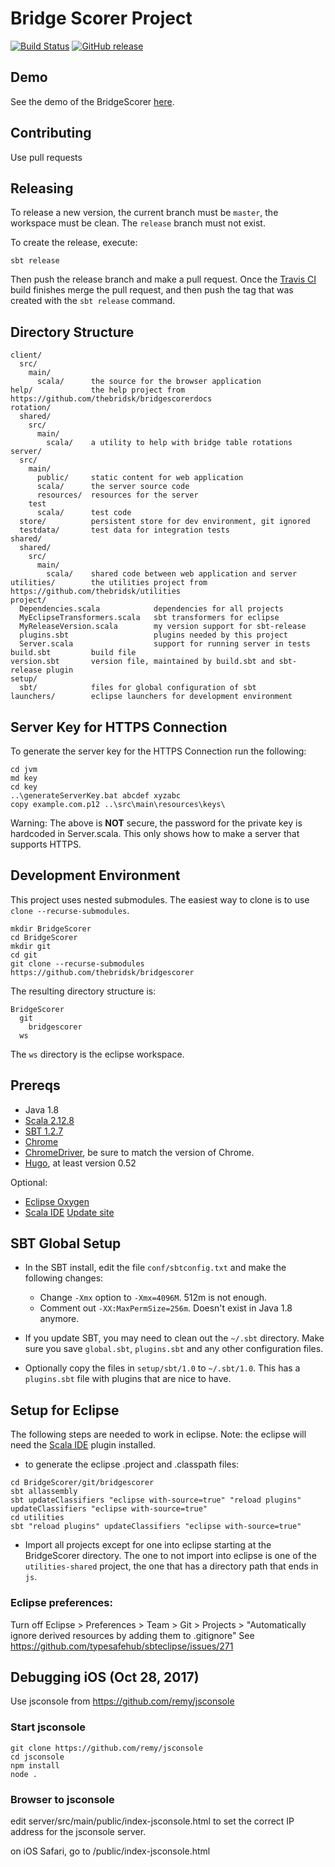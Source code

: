 # Bridge Scorer Project

[![Build Status](https://travis-ci.org/thebridsk/bridgescorer.svg?branch=master)](https://travis-ci.org/thebridsk/bridgescorer)
[![GitHub release](https://img.shields.io/github/release/thebridsk/bridgescorer.svg)](https://github.com/thebridsk/bridgescorer/releases/latest)

## Demo

See the demo of the BridgeScorer [here](https://thebridsk.github.io/bridgescorerdemo/public/demo.html).

## Contributing

Use pull requests

## Releasing

To release a new version, the current branch must be `master`, the workspace must be clean.  The `release` branch must not exist.

To create the release, execute:

	sbt release

Then push the release branch and make a pull request.  Once the [Travis CI](https://travis-ci.org/thebridsk/bridgescorer) build finishes merge the pull request, and then push the tag that was created with the `sbt release` command.

## Directory Structure

    client/
      src/
        main/
          scala/      the source for the browser application
    help/             the help project from https://github.com/thebridsk/bridgescorerdocs
    rotation/
      shared/
        src/
          main/
            scala/    a utility to help with bridge table rotations
    server/
      src/
        main/
          public/     static content for web application
          scala/      the server source code
          resources/  resources for the server
        test
          scala/      test code
      store/          persistent store for dev environment, git ignored
      testdata/       test data for integration tests
    shared/
      shared/
        src/
          main/
            scala/    shared code between web application and server
    utilities/        the utilities project from https://github.com/thebridsk/utilities
    project/
      Dependencies.scala            dependencies for all projects
      MyEclipseTransformers.scala   sbt transformers for eclipse
      MyReleaseVersion.scala        my version support for sbt-release
      plugins.sbt                   plugins needed by this project
      Server.scala                  support for running server in tests
    build.sbt         build file
    version.sbt       version file, maintained by build.sbt and sbt-release plugin
    setup/
      sbt/            files for global configuration of sbt
    launchers/        eclipse launchers for development environment

## Server Key for HTTPS Connection

To generate the server key for the HTTPS Connection run the following:

	cd jvm
	md key
	cd key
	..\generateServerKey.bat abcdef xyzabc
	copy example.com.p12 ..\src\main\resources\keys\

Warning: The above is **NOT** secure, the password for the private key is hardcoded in Server.scala.
This only shows how to make a server that supports HTTPS.

## Development Environment

This project uses nested submodules.  The easiest way to clone is to use `clone --recurse-submodules`.

    mkdir BridgeScorer
    cd BridgeScorer
    mkdir git
    cd git
    git clone --recurse-submodules https://github.com/thebridsk/bridgescorer

The resulting directory structure is:

    BridgeScorer
      git
        bridgescorer
      ws

The `ws` directory is the eclipse workspace.

## Prereqs

- Java 1.8
- [Scala 2.12.8](http://www.scala-lang.org/)
- [SBT 1.2.7](http://www.scala-sbt.org/)
- [Chrome](https://www.google.com/chrome/)
- [ChromeDriver](https://sites.google.com/a/chromium.org/chromedriver/), be sure to match the version of Chrome.
- [Hugo](https://gohugo.io/), at least version 0.52

Optional:
- [Eclipse Oxygen](https://eclipse.org/)
- [Scala IDE](http://scala-ide.org/) [Update site](http://download.scala-ide.org/sdk/lithium/e46/scala211/stable/site)

## SBT Global Setup

- In the SBT install, edit the file `conf/sbtconfig.txt` and make the following changes:

  - Change `-Xmx` option to `-Xmx=4096M`.  512m is not enough.
  - Comment out `-XX:MaxPermSize=256m`.  Doesn't exist in Java 1.8 anymore.
    
- If you update SBT, you may need to clean out the `~/.sbt` directory.  Make sure you save `global.sbt`, `plugins.sbt` and any other configuration files.
- Optionally copy the files in `setup/sbt/1.0` to `~/.sbt/1.0`.  This has a `plugins.sbt` file with plugins that are nice to have.


## Setup for Eclipse

The following steps are needed to work in eclipse.  Note: the eclipse will need the [Scala IDE](http://scala-ide.org/) plugin installed.

- to generate the eclipse .project and .classpath files:

```
cd BridgeScorer/git/bridgescorer
sbt allassembly
sbt updateClassifiers "eclipse with-source=true" "reload plugins" updateClassifiers "eclipse with-source=true"
cd utilities
sbt "reload plugins" updateClassifiers "eclipse with-source=true"
```
    
- Import all projects except for one into eclipse starting at the BridgeScorer directory.  The one to not import into eclipse is one of the `utilities-shared` project, the one that has a directory path that ends in `js`.

### Eclipse preferences:

Turn off Eclipse > Preferences > Team > Git > Projects > "Automatically ignore derived resources by adding them to .gitignore"
See https://github.com/typesafehub/sbteclipse/issues/271

## Debugging iOS (Oct 28, 2017)

Use jsconsole from https://github.com/remy/jsconsole

### Start jsconsole

    git clone https://github.com/remy/jsconsole
    cd jsconsole
    npm install
    node .
 
### Browser to jsconsole

edit server/src/main/public/index-jsconsole.html to set the correct IP address for the jsconsole server.

on iOS Safari, go to /public/index-jsconsole.html

